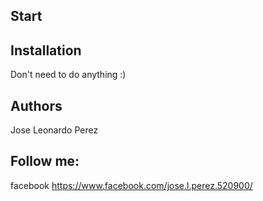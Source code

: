 

## Start

## Installation
Don't need to do anything :)

## Authors
Jose Leonardo Perez


## Follow me:
facebook https://www.facebook.com/jose.l.perez.520900/


